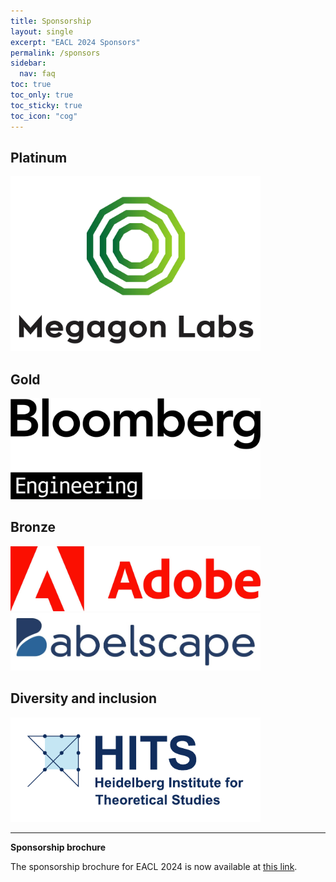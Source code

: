 ```yaml
---
title: Sponsorship
layout: single
excerpt: "EACL 2024 Sponsors"
permalink: /sponsors
sidebar:
  nav: faq
toc: true
toc_only: true
toc_sticky: true
toc_icon: "cog"
---
```


## Platinum
<a href="https://megagon.ai/">
   <img src="/assets/images/logos/megagon.jpg" alt="Clickable Megagon Logo" style="width:400px;">
</a>

## Gold
<a href="https://www.bloomberg.com/company/values/tech-at-bloomberg/artificial-intelligence-ai/">
   <img src="/assets/images/logos/bloomberg.jpg" alt="Clickable Megagon Logo" style="width:400px;">
</a> 
 
## Bronze
<a href="https://research.adobe.com/">
   <img src="/assets/images/logos/adobe.jpg" alt="Clickable Megagon Logo" style="width:400px;">
</a> 

<a href="https://babelscape.com/">
   <img src="/assets/images/logos/babelscape.jpg" alt="Clickable Megagon Logo" style="width:400px;">
</a> 

## Diversity and inclusion

<a href="https://www.h-its.org">
   <img src="/assets/images/logos/hits.pdf" alt="Clickable Megagon Logo" style="width:400px;">
</a> 



<hr>
<b>Sponsorship brochure</b>

The sponsorship brochure for EACL 2024 is now available at <a href="/downloads/Sponsorship-brochure-for-ACL-2024-conferences-2023-12-19.pdf">this link</a>.

